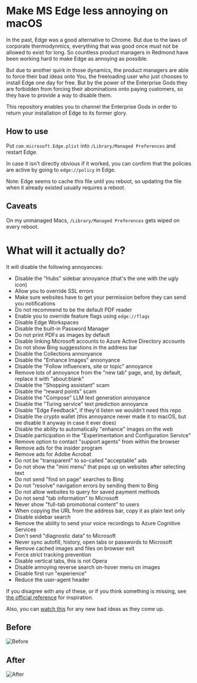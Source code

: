 # Make MS Edge less annoying on macOS

In the past, Edge was a good alternative to Chrome. But due to the laws of corporate thermodynmics, everything that was good once must not be allowed to exist for long. So countless product managers in Redmond have been working hard to make Edge as annoying as possible.

But due to another quirk in those dynamics, the product managers are able to force their bad ideas onto You, the freeloading user who just chooses to install Edge one day for free. But by the power of the Enterprise Gods they are forbidden from forcing their abominations onto paying customers, so they have to provide a way to disable them.

This repository enables you to channel the Enterprise Gods in order to return your installation of Edge to its former glory.

## How to use

Put `com.microsoft.Edge.plist` into `/Library/Managed Preferences` and restart Edge.

In case it isn't directly obvious if it worked, you can confirm that the policies are active by going to `edge://policy` in Edge.

Note: Edge seems to cache this file until you reboot, so updating the file when it already existed usually requires a reboot.

## Caveats

On my unmanaged Macs, `/Library/Managed Preferences` gets wiped on every reboot.

# What will it actually do?

It will disable the following annoyances:

- Disable the "Hubs" sidebar annoyance (that's the one with the ugly icon)
- Allow you to override SSL errors
- Make sure websites have to get your permission before they can send you notifications
- Do not recommend to be the default PDF reader
- Enable you to override feature flags using `edge://flags`
- Disable Edge Workspaces
- Disable the built-in Password Manager
- Do not print PDFs as images by default
- Disable linking Microsoft accounts to Azure Active Directory accounts
- Do not show Bing suggesstions in the address bar
- Disable the Collections annonyance
- Disable the "Enhance Images" annonyance
- Disable the "Follow influencers, site or topic" annoyance
- Remove lots of annoyance from the "new tab" page, and, by default, replace it with "about:blank"
- Disable the "Shopping assistant" scam
- Disable the "reward points" scam
- Disable the "Compose" LLM text generation annoyance
- Disable the "Turing service" text prediction annoyance
- Disable "Edge Feedback", if they'd listen we wouldn't need this repo
- Disable the crypto wallet (this annoyance never made it to macOS, but we disable it anyway in case it ever does)
- Disable the ability to automatically "enhance" images on the web
- Disable participation in the "Experimentation and Configuration Service"
- Remove option to contact "support agents" from within the browser
- Remove ads for the insider program
- Remove ads for Adobe Acrobat
- Do not be "transparent" to so-called "acceptable" ads
- Do not show the "mini menu" that pops up on websites after selecting text
- Do not send "find on page" searches to Bing
- Do not "resolve" navigation errors by sending them to Bing
- Do not allow websites to query for saved payment methods
- Do not send "tab information" to Microsoft
- Never show "full-tab promotional content" to users
- When copying the URL from the address bar, copy it as plain text only
- Disable sidebar search
- Remove the ability to send your voice recordings to Azure Cognitive Services
- Don't send "diagnostic data" to Microsoft
- Never sync autofill, history, open tabs or passwords to Microsoft
- Remove cached images and files on browser exit
- Force strict tracking prevention
- Disable vertical tabs, this is not Opera
- Disable annoying reverse search on-hover menu on images
- Disable first run "experience"
- Reduce the user-agent header

If you disagree with any of these, or if you think something is missing, see [the official reference](https://learn.microsoft.com/en-gb/DeployEdge/microsoft-edge-policies) for inspiration.

Also, you can [watch this](https://github.com/MicrosoftDocs/Edge-Enterprise/commits/public/edgeenterprise/microsoft-edge-policies.md) for any new bad ideas as they come up.

## Before
![Before](https://github.com/zakx/unfuck-edge/assets/628602/07580cec-447e-4672-93f2-3e6f38627f1c)

## After
![After](https://github.com/zakx/unfuck-edge/assets/628602/1bb200bd-8710-4d2f-be42-e570f71ed0c6)
